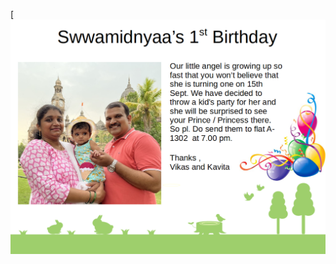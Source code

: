 [![Swwamidnyaa's 1st Birthday](https://github.com/bv42/swwamidnyaa_first_birthday/blob/master/img/img1.png "Swwamidnyaa's 1st Birthday)")
